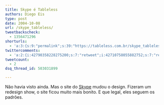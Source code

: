 ```yaml
---
title: Skype é Tableless
authors: Diego Eis
type: post
date: 2004-10-08
url: /skype_tableless/
tweetbackscheck:
  - 1356471296
shorturls:
  - 'a:3:{s:9:"permalink";s:39:"https://tableless.com.br/skype_tableless";s:7:"tinyurl";s:26:"https://tinyurl.com/3mmf5cu";s:4:"isgd";s:19:"https://is.gd/p9fBRc";}'
twittercomments:
  - 'a:2:{i:42790358228275200;s:7:"retweet";i:42710758055882752;s:7:"retweet";}'
tweetcount:
  - 2
dsq_thread_id: 503031899

---
```

Não havia visto ainda. Mas o site do [Skype][1] mudou o design. Fizeram um redesign show, o site ficou muito mais bonito. E que legal, eles seguem os padrões.

 [1]: https://www.skype.com/